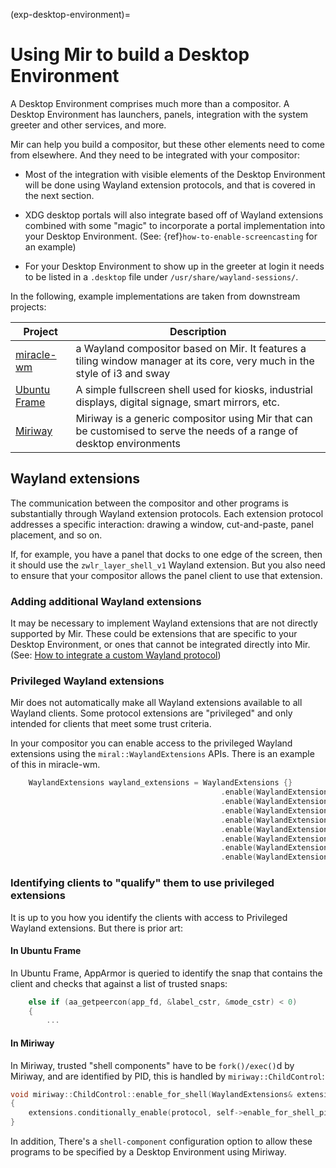 (exp-desktop-environment)=

# Using Mir to build a Desktop Environment

A Desktop Environment comprises much more than a compositor. A Desktop
Environment has launchers, panels, integration with the system
greeter and other services, and more.

Mir can help you build a compositor, but these other elements need to come
from elsewhere. And they need to be integrated with your compositor:

* Most of the integration with visible elements of the Desktop Environment will
be done using Wayland extension protocols, and that is covered in the next 
section.

* XDG desktop portals will also integrate based off of Wayland extensions
  combined with some "magic" to incorporate a portal implementation into
your Desktop Environment. (See: {ref}`how-to-enable-screencasting` for an example)

* For your Desktop Environment to show up in the greeter at login it needs to
be listed in a `.desktop` file under `/usr/share/wayland-sessions/`.

In the following, example implementations are taken from downstream projects:

Project | Description
   --   |   --
[miracle-wm](https://github.com/miracle-wm-org/miracle-wm)|a Wayland compositor based on Mir. It features a tiling window manager at its core, very much in the style of i3 and sway
[Ubuntu Frame](https://github.com/canonical/ubuntu-frame)|A simple fullscreen shell used for kiosks, industrial displays, digital signage, smart mirrors, etc.
[Miriway](https://github.com/Miriway/Miriway)|Miriway is a generic compositor using Mir that can be customised to serve the needs of a range of desktop environments

## Wayland extensions

The communication between the compositor and other programs is substantially
through Wayland extension protocols. Each extension protocol addresses a 
specific interaction: drawing a window, cut-and-paste, panel placement, 
and so on.

If, for example, you have a panel that docks to one edge of the screen, then it
should use the `zwlr_layer_shell_v1` Wayland extension. But you also need to 
ensure that your compositor allows the panel client to use that extension.

### Adding additional Wayland extensions

It may be necessary to implement Wayland extensions that are not directly
supported by Mir. These could be extensions that are specific to your Desktop
Environment, or ones that cannot be integrated directly into Mir. (See: [How to integrate a custom Wayland protocol](../how-to/how-to-integrate-a-custom-wayland-protocol.md))

### Privileged Wayland extensions

Mir does not automatically make all Wayland extensions available to all
Wayland clients. Some protocol extensions are "privileged" and only 
intended for clients that meet some trust criteria.

In your compositor you can enable access to the privileged Wayland 
extensions using the `miral::WaylandExtensions` APIs. There is an example
of this in miracle-wm.

```c++
    WaylandExtensions wayland_extensions = WaylandExtensions {}
                                               .enable(WaylandExtensions::zwlr_layer_shell_v1)
                                               .enable(WaylandExtensions::zwlr_foreign_toplevel_manager_v1)
                                               .enable(WaylandExtensions::zxdg_output_manager_v1)
                                               .enable(WaylandExtensions::zwp_virtual_keyboard_manager_v1)
                                               .enable(WaylandExtensions::zwlr_virtual_pointer_manager_v1)
                                               .enable(WaylandExtensions::zwp_input_method_manager_v2)
                                               .enable(WaylandExtensions::zwlr_screencopy_manager_v1)
                                               .enable(WaylandExtensions::ext_session_lock_manager_v1);
```

### Identifying clients to "qualify" them to use privileged extensions

It is up to you how you identify the clients with access to Privileged Wayland 
extensions. But there is prior art:

#### In Ubuntu Frame
In Ubuntu Frame, AppArmor is queried to identify the snap that contains the 
client and checks that against a list of trusted snaps:

```c++
    else if (aa_getpeercon(app_fd, &label_cstr, &mode_cstr) < 0)
    {
        ...
```

#### In Miriway
In Miriway, trusted "shell components" have to be `fork()/exec()`d 
by Miriway, and are identified by PID, this is handled by 
`miriway::ChildControl`:  

```c++
void miriway::ChildControl::enable_for_shell(WaylandExtensions& extensions, std::string const& protocol)
{
    extensions.conditionally_enable(protocol, self->enable_for_shell_pids);
}
```

In addition, There's a `shell-component` configuration option to allow 
these programs to be specified by a Desktop Environment using Miriway.
